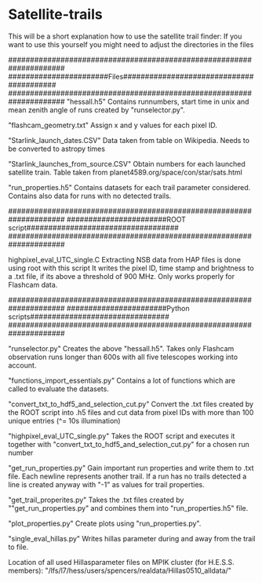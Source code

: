 # Satellite-trails
This will be a short explanation how to use the satellite trail finder:
If you want to use this yourself you might need to adjust the directories in the files

#####################################################################
#######################Files#########################################
#####################################################################
"hessall.h5" 
Contains runnumbers, start time in unix and mean zenith angle of runs
created by "runselector.py".

"flashcam_geometry.txt"
Assign x and y values for each pixel ID.

"Starlink_launch_dates.CSV"
Data taken from table on Wikipedia. Needs to be converted to astropy times

"Starlink_launches_from_source.CSV"
Obtain numbers for each launched satellite train. Table taken from 
planet4589.org/space/con/star/sats.html

"run_properties.h5"
Contains datasets for each trail parameter considered. Contains also
data for runs with no detected trails. 


#####################################################################
#######################ROOT script###################################
#####################################################################

highpixel_eval_UTC_single.C
Extracting NSB data from HAP files is done using root with this script
It writes the pixel ID, time stamp and brightness to a .txt file, if its above 
a threshold of 900 MHz. Only works properly for Flashcam data.

#####################################################################
#######################Python scripts################################
#####################################################################

"runselector.py"
Creates the above "hessall.h5". Takes only Flashcam observation runs
longer than 600s with all five telescopes working into account.

"functions_import_essentials.py"
Contains a lot of functions which are called to evaluate the datasets.

"convert_txt_to_hdf5_and_selection_cut.py"
Convert the .txt files created by the ROOT script into .h5 files and cut
data from pixel IDs with more than 100 unique entries (^= 10s illumination)

"highpixel_eval_UTC_single.py" 
Takes the ROOT script and executes it together with 
"convert_txt_to_hdf5_and_selection_cut.py" for a chosen run number


"get_run_properties.py"
Gain important run properties and write them to .txt file. Each newline 
represents another trail. If a run has no trails detected a line is created 
anyway with "-1" as values for trail properties. 

"get_trail_properites.py"
Takes the .txt files created by ""get_run_properties.py" and combines them into 
"run_properties.h5" file.


"plot_properties.py"
Create plots using "run_properties.py".

"single_eval_hillas.py"
Writes hillas parameter during and away from the trail to file. 

Location of all used Hillasparameter files on MPIK cluster (for H.E.S.S. members): 
"/lfs/l7/hess/users/spencers/realdata/Hillas0510_alldata/"
